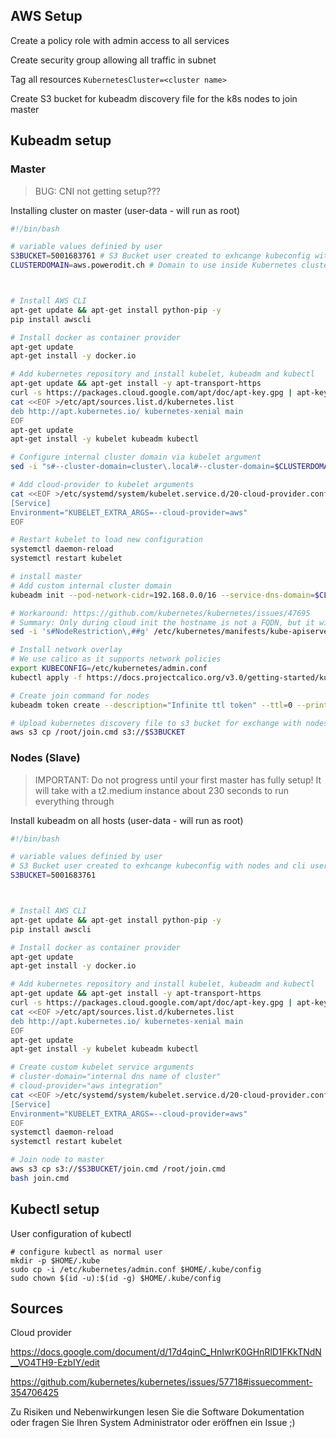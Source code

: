 ## AWS Setup

Create a policy role with admin access to all services

Create security group allowing all traffic in subnet

Tag all resources `KubernetesCluster=<cluster name>`

Create S3 bucket for kubeadm discovery file for the k8s nodes to join master

## Kubeadm setup

### Master

> BUG: CNI not getting setup???

Installing cluster on master (user-data - will run as root)

<!--Summary what does this script do-->

```bash
#!/bin/bash

# variable values definied by user
S3BUCKET=5001683761 # S3 Bucket user created to exhcange kubeconfig with nodes and cli users
CLUSTERDOMAIN=aws.powerodit.ch # Domain to use inside Kubernetes cluster



# Install AWS CLI
apt-get update && apt-get install python-pip -y
pip install awscli

# Install docker as container provider
apt-get update
apt-get install -y docker.io

# Add kubernetes repository and install kubelet, kubeadm and kubectl
apt-get update && apt-get install -y apt-transport-https
curl -s https://packages.cloud.google.com/apt/doc/apt-key.gpg | apt-key add -
cat <<EOF >/etc/apt/sources.list.d/kubernetes.list
deb http://apt.kubernetes.io/ kubernetes-xenial main
EOF
apt-get update
apt-get install -y kubelet kubeadm kubectl

# Configure internal cluster domain via kubelet argument
sed -i "s#--cluster-domain=cluster\.local#--cluster-domain=$CLUSTERDOMAIN#g" /etc/systemd/system/kubelet.service.d/10-kubeadm.conf

# Add cloud-provider to kubelet arguments
cat <<EOF >/etc/systemd/system/kubelet.service.d/20-cloud-provider.conf
[Service]
Environment="KUBELET_EXTRA_ARGS=--cloud-provider=aws"
EOF

# Restart kubelet to load new configuration
systemctl daemon-reload
systemctl restart kubelet

# install master
# Add custom internal cluster domain
kubeadm init --pod-network-cidr=192.168.0.0/16 --service-dns-domain=$CLUSTERDOMAIN

# Workaround: https://github.com/kubernetes/kubernetes/issues/47695
# Summary: Only during cloud init the hostname is not a FQDN, but it will be afterwards and mismatch as node name, hence disabling NodeRestriction admission plugin
sed -i 's#NodeRestriction\,##g' /etc/kubernetes/manifests/kube-apiserver.yaml

# Install network overlay
# We use calico as it supports network policies
export KUBECONFIG=/etc/kubernetes/admin.conf
kubectl apply -f https://docs.projectcalico.org/v3.0/getting-started/kubernetes/installation/hosted/kubeadm/1.7/calico.yaml

# Create join command for nodes
kubeadm token create --description="Infinite ttl token" --ttl=0 --print-join-command > /root/join.cmd

# Upload kubernetes discovery file to s3 bucket for exchange with nodes
aws s3 cp /root/join.cmd s3://$S3BUCKET
```

### Nodes (Slave)

> IMPORTANT: Do not progress until your first master has fully setup! It will take with a t2.medium instance about 230 seconds to run everything through

Install kubeadm on all hosts (user-data - will run as root)

<!--Summary what does this script do-->

~~~bash
#!/bin/bash

# variable values definied by user
# S3 Bucket user created to exhcange kubeconfig with nodes and cli users
S3BUCKET=5001683761



# Install AWS CLI
apt-get update && apt-get install python-pip -y
pip install awscli

# Install docker as container provider
apt-get update
apt-get install -y docker.io

# Add kubernetes repository and install kubelet, kubeadm and kubectl
apt-get update && apt-get install -y apt-transport-https
curl -s https://packages.cloud.google.com/apt/doc/apt-key.gpg | apt-key add -
cat <<EOF >/etc/apt/sources.list.d/kubernetes.list
deb http://apt.kubernetes.io/ kubernetes-xenial main
EOF
apt-get update
apt-get install -y kubelet kubeadm kubectl

# Create custom kubelet service arguments
# cluster-domain="internal dns name of cluster"
# cloud-provider="aws integration"
cat <<EOF >/etc/systemd/system/kubelet.service.d/20-cloud-provider.conf
[Service]
Environment="KUBELET_EXTRA_ARGS=--cloud-provider=aws"
EOF
systemctl daemon-reload
systemctl restart kubelet

# Join node to master
aws s3 cp s3://$S3BUCKET/join.cmd /root/join.cmd
bash join.cmd
~~~

## Kubectl setup

User configuration of kubectl

~~~
# configure kubectl as normal user
mkdir -p $HOME/.kube
sudo cp -i /etc/kubernetes/admin.conf $HOME/.kube/config
sudo chown $(id -u):$(id -g) $HOME/.kube/config
~~~

## Sources

Cloud provider

https://docs.google.com/document/d/17d4qinC_HnIwrK0GHnRlD1FKkTNdN__VO4TH9-EzbIY/edit

https://github.com/kubernetes/kubernetes/issues/57718#issuecomment-354706425



Zu Risiken und Nebenwirkungen lesen Sie die Software Dokumentation oder fragen Sie Ihren System Administrator oder eröffnen ein Issue ;)